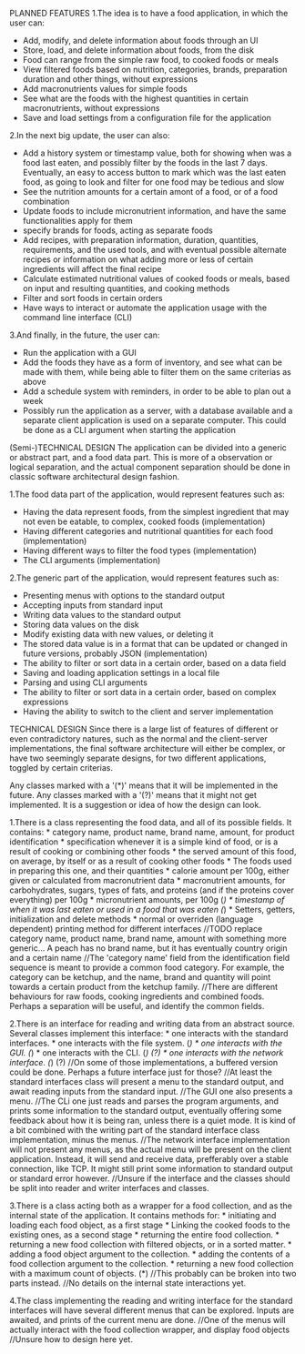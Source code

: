 PLANNED FEATURES
1.The idea is to have a food application, in which the user can:
- Add, modify, and delete information about foods through an UI
- Store, load, and delete information about foods, from the disk
- Food can range from the simple raw food, to cooked foods or meals
- View filtered foods based on nutrition, categories, brands, preparation duration and other things, without expressions
- Add macronutrients values for simple foods
- See what are the foods with the highest quantities in certain macronutrients, without expressions
- Save and load settings from a configuration file for the application



2.In the next big update, the user can also:
- Add a history system or timestamp value, both for showing when was a food last eaten, and possibly filter by the foods in the last 7 days. Eventually, an easy to access button to mark which was the last eaten food, as going to look and filter for one food may be tedious and slow
- See the nutrition amounts for a certain amont of a food, or of a food combination
- Update foods to include micronutrient information, and have the same functionalities apply for them
- specify brands for foods, acting as separate foods
- Add recipes, with preparation information, duration, quantities, requirements, and the used tools, and with eventual possible alternate recipes or information on what adding more or less of certain ingredients will affect the final recipe
- Calculate estimated nutritional values of cooked foods or meals, based on input and resulting quantities, and cooking methods
- Filter and sort foods in certain orders
- Have ways to interact or automate the application usage with the command line interface (CLI)



3.And finally, in the future, the user can:
- Run the application with a GUI
- Add the foods they have as a form of inventory, and see what can be made with them, while being able to filter them on the same criterias as above
- Add a schedule system with reminders, in order to be able to plan out a week
- Possibly run the application as a server, with a database available and a separate client application is used on a separate computer. This could be done as a CLI argument when starting the application





(Semi-)TECHNICAL DESIGN
The application can be divided into a generic or abstract part, and a food data part. This is more of a observation or logical separation, and the actual component separation should be done in classic software architectural design fashion.

1.The food data part of the application, would represent features such as:
- Having the data represent foods, from the simplest ingredient that may not even be eatable, to complex, cooked foods (implementation)
- Having different categories and nutritional quantities for each food (implementation)
- Having different ways to filter the food types (implementation)
- The CLI arguments (implementation)



2.The generic part of the application, would represent features such as:
- Presenting menus with options to the standard output
- Accepting inputs from standard input
- Writing data values to the standard output
- Storing data values on the disk
- Modify existing data with new values, or deleting it
- The stored data value is in a format that can be updated or changed in future versions, probably JSON (implementation)
- The ability to filter or sort data in a certain order, based on a data field
- Saving and loading application settings in a local file
- Parsing and using CLI arguments
- The ability to filter or sort data in a certain order, based on complex expressions
- Having the ability to switch to the client and server implementation





TECHNICAL DESIGN
Since there is a large list of features of different or even contradictory natures, such as the normal and the client-server implementations, the final software architecture will either be complex, or have two seemingly separate designs, for two different applications, toggled by certain criterias.

Any classes marked with a '(*)' means that it will be implemented in the future.
Any classes marked with a '(?)' means that it might not get implemented. It is a suggestion or idea of how the design can look.



1.There is a class representing the food data, and all of its possible fields.
It contains:
    * category name, product name, brand name, amount, for product identification
    * specification whenever it is a simple kind of food, or is a result of cooking or combining other foods
    * the served amount of this food, on average, by itself or as a result of cooking other foods
    * The foods used in preparing this one, and their quantities
    * calorie amount per 100g, either given or calculated from macronutrient data
    * macronutrient amounts, for carbohydrates, sugars, types of fats, and proteins (and if the proteins cover everything) per 100g
    * micronutrient amounts, per 100g (*)
    * timestamp of when it was last eaten or used in a food that was eaten (*)
    * Setters, getters, initialization and delete methods
    * normal or overriden (language dependent) printing method for different interfaces
//TODO replace category name, product name, brand name, amount with something more generic... A peach has no brand name, but it has eventually country origin and a certain name
//The 'category name' field from the identification field sequence is meant to provide a common food category. For example, the category can be ketchup, and the name, brand and quantity will point towards a certain product from the ketchup family.
//There are different behaviours for raw foods, cooking ingredients and combined foods. Perhaps a separation will be useful, and identify the common fields.


2.There is an interface for reading and writing data from an abstract source.
Several classes implement this interface:
    * one interacts with the standard interfaces.
    * one interacts with the file system. (*)
    * one interacts with the GUI. (*)
    * one interacts with the CLI. (*) (?)
    * one interacts with the network interface. (*) (?)
//On some of those implementations, a buffered version could be done. Perhaps a future interface just for those?
//At least the standard interfaces class will present a menu to the standard output, and await reading inputs from the standard input.
//The GUI one also presents a menu.
//The CLi one just reads and parses the program arguments, and prints some information to the standard output, eventually offering some feedback about how it is being ran, unless there is a quiet mode. It is kind of a bit combined with the writing part of the standard interface class implementation, minus the menus.
//The network interface implementation will not present any menus, as the actual menu will be present on the client application. Instead, it will send and receive data, prefferably over a stable connection, like TCP. It might still print some information to standard output or standard error however.
//Unsure if the interface and the classes should be split into reader and writer interfaces and classes.


3.There is a class acting both as a wrapper for a food collection, and as the internal state of the application.
It contains methods for:
    * initiating and loading each food object, as a first stage
    * Linking the cooked foods to the existing ones, as a second stage
    * returning the entire food collection.
    * returning a new food collection with filtered objects, or in a sorted matter.
    * adding a food object argument to the collection.
    * adding the contents of a food collection argument to the collection.
    * returning a new food collection with a maximum count of objects. (*)
//This probably can be broken into two parts instead.
//No details on the internal state interactions yet.


4.The class implementing the reading and writing interface for the standard interfaces will have several different menus that can be explored. Inputs are awaited, and prints of the current menu are done.
//One of the menus will actually interact with the food collection wrapper, and display food objects
//Unsure how to design here yet.
